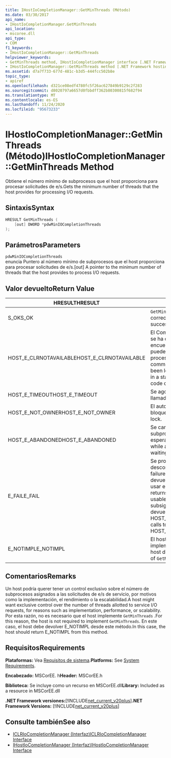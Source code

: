 ```yaml
---
title: IHostIoCompletionManager::GetMinThreads (Método)
ms.date: 03/30/2017
api_name:
- IHostIoCompletionManager.GetMinThreads
api_location:
- mscoree.dll
api_type:
- COM
f1_keywords:
- IHostIoCompletionManager::GetMinThreads
helpviewer_keywords:
- GetMinThreads method, IHostIoCompletionManager interface [.NET Framework hosting]
- IHostIoCompletionManager::GetMinThreads method [.NET Framework hosting]
ms.assetid: d7a7f733-677d-481c-b3d5-444fcc502b8e
topic_type:
- apiref
ms.openlocfilehash: d321ce08edf4780fc5f26ac627849b9129c2f283
ms.sourcegitcommit: d8020797a6657d0fbbdff362b80300815f682f94
ms.translationtype: MT
ms.contentlocale: es-ES
ms.lasthandoff: 11/24/2020
ms.locfileid: "95673233"
---
```

# <a name="ihostiocompletionmanagergetminthreads-method"></a><span data-ttu-id="b7712-102">IHostIoCompletionManager::GetMinThreads (Método)</span><span class="sxs-lookup"><span data-stu-id="b7712-102">IHostIoCompletionManager::GetMinThreads Method</span></span>

<span data-ttu-id="b7712-103">Obtiene el número mínimo de subprocesos que el host proporciona para procesar solicitudes de e/s.</span><span class="sxs-lookup"><span data-stu-id="b7712-103">Gets the minimum number of threads that the host provides for processing I/O requests.</span></span>  
  
## <a name="syntax"></a><span data-ttu-id="b7712-104">Sintaxis</span><span class="sxs-lookup"><span data-stu-id="b7712-104">Syntax</span></span>  
  
```cpp  
HRESULT GetMinThreads (  
    [out] DWORD *pdwMinIOCompletionThreads  
);  
```  
  
## <a name="parameters"></a><span data-ttu-id="b7712-105">Parámetros</span><span class="sxs-lookup"><span data-stu-id="b7712-105">Parameters</span></span>  

 `pdwMinIOCompletionThreads`  
 <span data-ttu-id="b7712-106">enuncia Puntero al número mínimo de subprocesos que el host proporciona para procesar solicitudes de e/s.</span><span class="sxs-lookup"><span data-stu-id="b7712-106">[out] A pointer to the minimum number of threads that the host provides to process I/O requests.</span></span>  
  
## <a name="return-value"></a><span data-ttu-id="b7712-107">Valor devuelto</span><span class="sxs-lookup"><span data-stu-id="b7712-107">Return Value</span></span>  
  
|<span data-ttu-id="b7712-108">HRESULT</span><span class="sxs-lookup"><span data-stu-id="b7712-108">HRESULT</span></span>|<span data-ttu-id="b7712-109">Descripción</span><span class="sxs-lookup"><span data-stu-id="b7712-109">Description</span></span>|  
|-------------|-----------------|  
|<span data-ttu-id="b7712-110">S_OK</span><span class="sxs-lookup"><span data-stu-id="b7712-110">S_OK</span></span>|<span data-ttu-id="b7712-111">`GetMinThreads` se devolvió correctamente.</span><span class="sxs-lookup"><span data-stu-id="b7712-111">`GetMinThreads` returned successfully.</span></span>|  
|<span data-ttu-id="b7712-112">HOST_E_CLRNOTAVAILABLE</span><span class="sxs-lookup"><span data-stu-id="b7712-112">HOST_E_CLRNOTAVAILABLE</span></span>|<span data-ttu-id="b7712-113">El Common Language Runtime (CLR) no se ha cargado en un proceso o el CLR se encuentra en un estado en el que no puede ejecutar código administrado ni procesar la llamada correctamente.</span><span class="sxs-lookup"><span data-stu-id="b7712-113">The common language runtime (CLR) has not been loaded into a process, or the CLR is in a state in which it cannot run managed code or process the call successfully.</span></span>|  
|<span data-ttu-id="b7712-114">HOST_E_TIMEOUT</span><span class="sxs-lookup"><span data-stu-id="b7712-114">HOST_E_TIMEOUT</span></span>|<span data-ttu-id="b7712-115">Se agotó el tiempo de espera de la llamada.</span><span class="sxs-lookup"><span data-stu-id="b7712-115">The call timed out.</span></span>|  
|<span data-ttu-id="b7712-116">HOST_E_NOT_OWNER</span><span class="sxs-lookup"><span data-stu-id="b7712-116">HOST_E_NOT_OWNER</span></span>|<span data-ttu-id="b7712-117">El autor de la llamada no posee el bloqueo.</span><span class="sxs-lookup"><span data-stu-id="b7712-117">The caller does not own the lock.</span></span>|  
|<span data-ttu-id="b7712-118">HOST_E_ABANDONED</span><span class="sxs-lookup"><span data-stu-id="b7712-118">HOST_E_ABANDONED</span></span>|<span data-ttu-id="b7712-119">Se canceló un evento mientras un subproceso o fibra bloqueados estaba esperando en él.</span><span class="sxs-lookup"><span data-stu-id="b7712-119">An event was canceled while a blocked thread or fiber was waiting on it.</span></span>|  
|<span data-ttu-id="b7712-120">E_FAIL</span><span class="sxs-lookup"><span data-stu-id="b7712-120">E_FAIL</span></span>|<span data-ttu-id="b7712-121">Se produjo un error grave desconocido.</span><span class="sxs-lookup"><span data-stu-id="b7712-121">An unknown catastrophic failure occurred.</span></span> <span data-ttu-id="b7712-122">Cuando un método devuelve E_FAIL, CLR ya no se puede usar en el proceso.</span><span class="sxs-lookup"><span data-stu-id="b7712-122">When a method returns E_FAIL, the CLR is no longer usable within the process.</span></span> <span data-ttu-id="b7712-123">Las llamadas subsiguientes a métodos de hospedaje devuelven HOST_E_CLRNOTAVAILABLE.</span><span class="sxs-lookup"><span data-stu-id="b7712-123">Subsequent calls to hosting methods return HOST_E_CLRNOTAVAILABLE.</span></span>|  
|<span data-ttu-id="b7712-124">E_NOTIMPL</span><span class="sxs-lookup"><span data-stu-id="b7712-124">E_NOTIMPL</span></span>|<span data-ttu-id="b7712-125">El host no proporciona una implementación de `GetMinThreads` .</span><span class="sxs-lookup"><span data-stu-id="b7712-125">The host does not provide an implementation of `GetMinThreads`.</span></span>|  
  
## <a name="remarks"></a><span data-ttu-id="b7712-126">Comentarios</span><span class="sxs-lookup"><span data-stu-id="b7712-126">Remarks</span></span>  

 <span data-ttu-id="b7712-127">Un host podría querer tener un control exclusivo sobre el número de subprocesos asignados a las solicitudes de e/s de servicio, por motivos como la implementación, el rendimiento o la escalabilidad.</span><span class="sxs-lookup"><span data-stu-id="b7712-127">A host might want exclusive control over the number of threads allotted to service I/O requests, for reasons such as implementation, performance, or scalability.</span></span> <span data-ttu-id="b7712-128">Por esta razón, no es necesario que el host implemente `GetMinThreads` .</span><span class="sxs-lookup"><span data-stu-id="b7712-128">For this reason, the host is not required to implement `GetMinThreads`.</span></span> <span data-ttu-id="b7712-129">En este caso, el host debe devolver E_NOTIMPL desde este método.</span><span class="sxs-lookup"><span data-stu-id="b7712-129">In this case, the host should return E_NOTIMPL from this method.</span></span>  
  
## <a name="requirements"></a><span data-ttu-id="b7712-130">Requisitos</span><span class="sxs-lookup"><span data-stu-id="b7712-130">Requirements</span></span>  

 <span data-ttu-id="b7712-131">**Plataformas:** Vea [Requisitos de sistema](../../get-started/system-requirements.md).</span><span class="sxs-lookup"><span data-stu-id="b7712-131">**Platforms:** See [System Requirements](../../get-started/system-requirements.md).</span></span>  
  
 <span data-ttu-id="b7712-132">**Encabezado:** MSCorEE. h</span><span class="sxs-lookup"><span data-stu-id="b7712-132">**Header:** MSCorEE.h</span></span>  
  
 <span data-ttu-id="b7712-133">**Biblioteca:** Se incluye como un recurso en MSCorEE.dll</span><span class="sxs-lookup"><span data-stu-id="b7712-133">**Library:** Included as a resource in MSCorEE.dll</span></span>  
  
 <span data-ttu-id="b7712-134">**.NET Framework versiones:**[!INCLUDE[net_current_v20plus](../../../../includes/net-current-v20plus-md.md)]</span><span class="sxs-lookup"><span data-stu-id="b7712-134">**.NET Framework Versions:** [!INCLUDE[net_current_v20plus](../../../../includes/net-current-v20plus-md.md)]</span></span>  
  
## <a name="see-also"></a><span data-ttu-id="b7712-135">Consulte también</span><span class="sxs-lookup"><span data-stu-id="b7712-135">See also</span></span>

- [<span data-ttu-id="b7712-136">ICLRIoCompletionManager (Interfaz)</span><span class="sxs-lookup"><span data-stu-id="b7712-136">ICLRIoCompletionManager Interface</span></span>](iclriocompletionmanager-interface.md)
- [<span data-ttu-id="b7712-137">IHostIoCompletionManager (Interfaz)</span><span class="sxs-lookup"><span data-stu-id="b7712-137">IHostIoCompletionManager Interface</span></span>](ihostiocompletionmanager-interface.md)

